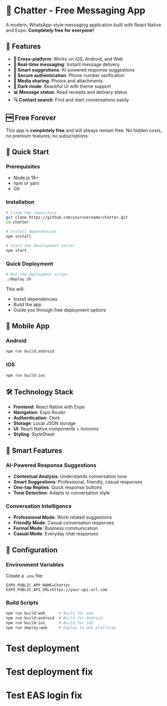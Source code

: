 # 💬 Chatter - Free Messaging App

A modern, WhatsApp-style messaging application built with React Native and Expo. **Completely free for everyone!**

## 🌟 Features

- **📱 Cross-platform**: Works on iOS, Android, and Web
- **💬 Real-time messaging**: Instant message delivery
- **🎯 Smart suggestions**: AI-powered response suggestions
- **🔐 Secure authentication**: Phone number verification
- **📸 Media sharing**: Photos and attachments
- **🌙 Dark mode**: Beautiful UI with theme support
- **📊 Message status**: Read receipts and delivery status
- **🔍 Contact search**: Find and start conversations easily

## 🆓 Free Forever

This app is **completely free** and will always remain free. No hidden costs, no premium features, no subscriptions.

## 🚀 Quick Start

### Prerequisites
- Node.js 18+
- npm or yarn
- Git

### Installation

```bash
# Clone the repository
git clone https://github.com/yourusername/chatter.git
cd chatter

# Install dependencies
npm install

# Start the development server
npm start
```

### Quick Deployment

```bash
# Run the deployment script
./deploy.sh
```

This will:
- Install dependencies
- Build the app
- Guide you through free deployment options



## 📱 Mobile App

### Android
```bash
npm run build:android
```

### iOS
```bash
npm run build:ios
```

## 🛠️ Technology Stack

- **Frontend**: React Native with Expo
- **Navigation**: Expo Router
- **Authentication**: Clerk
- **Storage**: Local JSON storage
- **UI**: React Native components + Ionicons
- **Styling**: StyleSheet

## 🎯 Smart Features

### AI-Powered Response Suggestions
- **Contextual Analysis**: Understands conversation tone
- **Smart Suggestions**: Professional, friendly, casual responses
- **One-tap Replies**: Quick response buttons
- **Tone Detection**: Adapts to conversation style

### Conversation Intelligence
- **Professional Mode**: Work-related suggestions
- **Friendly Mode**: Casual conversation responses
- **Formal Mode**: Business communication
- **Casual Mode**: Everyday chat responses

## 🔧 Configuration

### Environment Variables
Create a `.env` file:
```env
EXPO_PUBLIC_APP_NAME=Chatter
EXPO_PUBLIC_API_URL=https://your-api-url.com
```

### Build Scripts
```bash
npm run build:web      # Build for web
npm run build:android  # Build for Android
npm run build:ios      # Build for iOS
npm run deploy:web     # Deploy to web platforms
```

# Test deployment
# Test deployment fix
# Test EAS login fix
